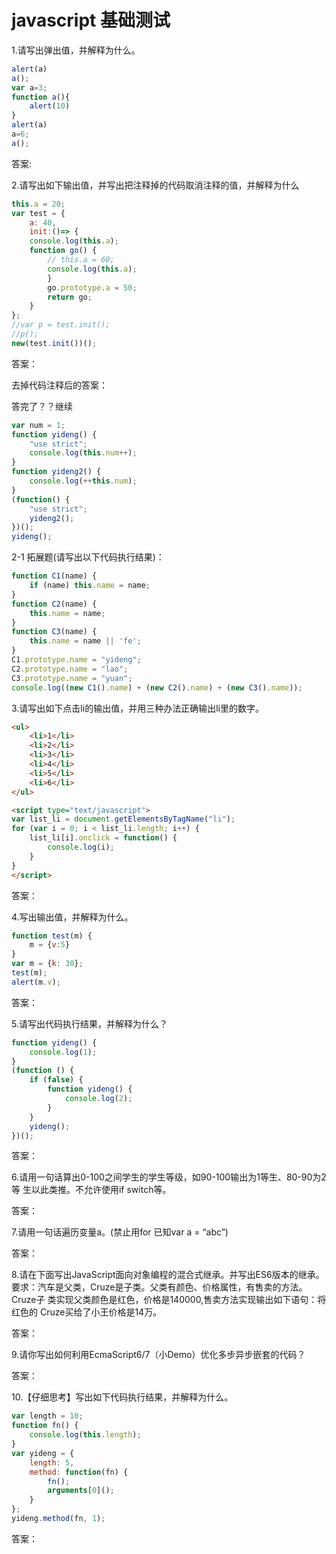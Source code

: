 # javascript 基础测试

1.请写出弹出值，并解释为什么。

``` javascript
alert(a)
a();
var a=3;
function a(){
	alert(10)
} 
alert(a)
a=6;
a();
```
答案:



2.请写出如下输出值，并写出把注释掉的代码取消注释的值，并解释为什么

``` javascript
this.a = 20;
var test = {
    a: 40,
    init:()=> {
    console.log(this.a);
    function go() {
        // this.a = 60;
        console.log(this.a);
        }
        go.prototype.a = 50;
        return go; 
    }
};
//var p = test.init();
//p();
new(test.init())();
```
答案：

去掉代码注释后的答案：

答完了？？继续

``` javascript
var num = 1;
function yideng() {
    "use strict";
    console.log(this.num++);
}
function yideng2() {
    console.log(++this.num);
}
(function() {
    "use strict";
    yideng2();
})();
yideng();
```

2-1 拓展题(请写出以下代码执行结果)：

``` javascript
function C1(name) {
    if (name) this.name = name;
}
function C2(name) {
    this.name = name;
}
function C3(name) {
    this.name = name || 'fe';
}
C1.prototype.name = "yideng";
C2.prototype.name = "lao";
C3.prototype.name = "yuan";
console.log((new C1().name) + (new C2().name) + (new C3().name));
```

3.请写出如下点击li的输出值，并用三种办法正确输出li里的数字。

``` html
<ul>
    <li>1</li>
    <li>2</li>
    <li>3</li>
    <li>4</li>
    <li>5</li>
    <li>6</li>
</ul>

<script type="text/javascript">
var list_li = document.getElementsByTagName("li");
for (var i = 0; i < list_li.length; i++) {
    list_li[i].onclick = function() {
        console.log(i);
    }
}
</script>
```
答案：

4.写出输出值，并解释为什么。

``` javascript
function test(m) {
    m = {v:5}
}
var m = {k: 30};
test(m);
alert(m.v);
```

答案：

5.请写出代码执行结果，并解释为什么？

``` javascript
function yideng() {
    console.log(1);
}
(function () {
    if (false) {
        function yideng() {
            console.log(2);
        }
    }
    yideng();
})();
```

答案：

6.请用一句话算出0-100之间学生的学生等级，如90-100输出为1等生、80-90为2等
生以此类推。不允许使用if switch等。

答案：

7.请用一句话遍历变量a。(禁止用for 已知var a = “abc”)

答案：

8.请在下面写出JavaScript面向对象编程的混合式继承。并写出ES6版本的继承。
要求：汽车是父类，Cruze是子类。父类有颜色、价格属性，有售卖的方法。Cruze子
类实现父类颜色是红色，价格是140000,售卖方法实现输出如下语句：将 红色的
Cruze买给了小王价格是14万。

答案：

9.请你写出如何利用EcmaScript6/7（小Demo）优化多步异步嵌套的代码？

答案：

10.【仔细思考】写出如下代码执行结果，并解释为什么。
``` javascript
var length = 10;
function fn() {
    console.log(this.length);
}
var yideng = {
    length: 5,
    method: function(fn) {
        fn();
        arguments[0]();
    }
};
yideng.method(fn, 1);
```

答案：
